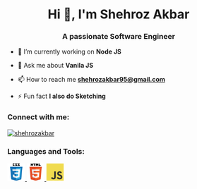 <h1 align="center">Hi 👋, I'm Shehroz Akbar</h1>
<h3 align="center">A passionate Software Engineer</h3>

- 🔭 I’m currently working on **Node JS**

- 💬 Ask me about **Vanila JS**

- 📫 How to reach me **shehrozakbar95@gmail.com**

- ⚡ Fun fact **I also do Sketching**

<h3 align="left">Connect with me:</h3>
<p align="left">
<a href="https://linkedin.com/in/shehrozakbar" target="blank"><img align="center" src="https://raw.githubusercontent.com/rahuldkjain/github-profile-readme-generator/master/src/images/icons/Social/linked-in-alt.svg" alt="shehrozakbar" height="30" width="40" /></a>
</p>

<h3 align="left">Languages and Tools:</h3>
<p align="left"> <a href="https://www.w3schools.com/css/" target="_blank" rel="noreferrer"> <img src="https://raw.githubusercontent.com/devicons/devicon/master/icons/css3/css3-original-wordmark.svg" alt="css3" width="40" height="40"/> </a> <a href="https://www.w3.org/html/" target="_blank" rel="noreferrer"> <img src="https://raw.githubusercontent.com/devicons/devicon/master/icons/html5/html5-original-wordmark.svg" alt="html5" width="40" height="40"/> </a> 
<a href="https://www.java.com" target="_blank" rel="noreferrer"> <a href="https://developer.mozilla.org/en-US/docs/Web/JavaScript" target="_blank" rel="noreferrer"> <img src="https://raw.githubusercontent.com/devicons/devicon/master/icons/javascript/javascript-original.svg" alt="javascript" width="40" height="40"/> </a> <a href="https://postman.com" target="_blank" rel="noreferrer"> </a> <a href="https://www.selenium.dev" target="_blank" rel="noreferrer">  </p>
